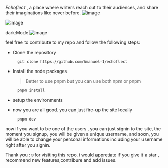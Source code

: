 
*Echoflect* , a place where writers reach out to their audiences, and share their imaginations like never before.
![image](https://github.com/Amanuel-1/echoflect/assets/71079278/83ef742b-12c2-42b1-8e80-8375899ed795)

![image](https://github.com/Amanuel-1/echoflect/assets/71079278/85227edd-0cb7-4665-a1b6-0bede1b07046)


dark:Mode
![image](https://github.com/Amanuel-1/echoflect/assets/71079278/bf163aa6-a4d0-4022-9ef4-917e0e1bcfb2)

feel free to contribute to my repo and follow the following steps:
- Clone the repository
  
		git clone https://github.com/Amanuel-1/echoflect
- Install the node packages
	> Better to use pnpm but you can use both npm or pnpm

		pnpm install
- setup the environments 
- now you are all good. you can just fire-up the site locally

		pnpm dev
		
now if you want to be one of the users , you can just signin to the site, the moment you signup, you will be given a unique username, and soon, you will be able to change your personal informations including your username right after you signin.



Thank you :☺for visiting this repo. i would appretiate if you give it a star , recommend new features,contribure  and add issues.





